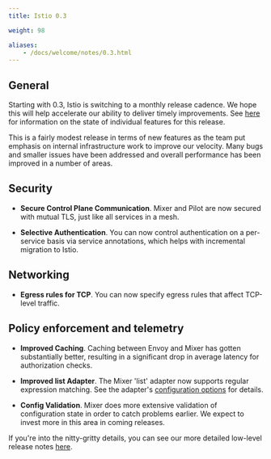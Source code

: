 ```yaml
---
title: Istio 0.3

weight: 98

aliases:
    - /docs/welcome/notes/0.3.html
---
```


## General

Starting with 0.3, Istio is switching to a monthly release cadence. We hope this will help accelerate our ability
to deliver timely improvements. See [here](/about/feature-stages/) for information on the state of individual features
for this release.

This is a fairly modest release in terms of new features as the team put emphasis on internal
infrastructure work to improve our velocity. Many bugs and smaller issues have been addressed and
overall performance has been improved in a number of areas.

## Security

- **Secure Control Plane Communication**. Mixer and Pilot are now secured with mutual TLS, just like all services in a mesh.

- **Selective Authentication**. You can now control authentication on a per-service basis via service annotations,
which helps with incremental migration to Istio.

## Networking

- **Egress rules for TCP**. You can now specify egress rules that affect TCP-level traffic.

## Policy enforcement and telemetry

- **Improved Caching**. Caching between Envoy and Mixer has gotten substantially better, resulting in a
significant drop in average latency for authorization checks.

- **Improved list Adapter**. The Mixer 'list' adapter now supports regular expression matching. See the adapter's
[configuration options](/docs/reference/config/policy-and-telemetry/adapters/list/) for details.

- **Config Validation**. Mixer does more extensive validation of configuration state in order to catch problems earlier.
We expect to invest more in this area in coming releases.

If you're into the nitty-gritty details, you can see our more detailed low-level
release notes [here](https://github.com/istio/istio/wiki/v0.3.0).
